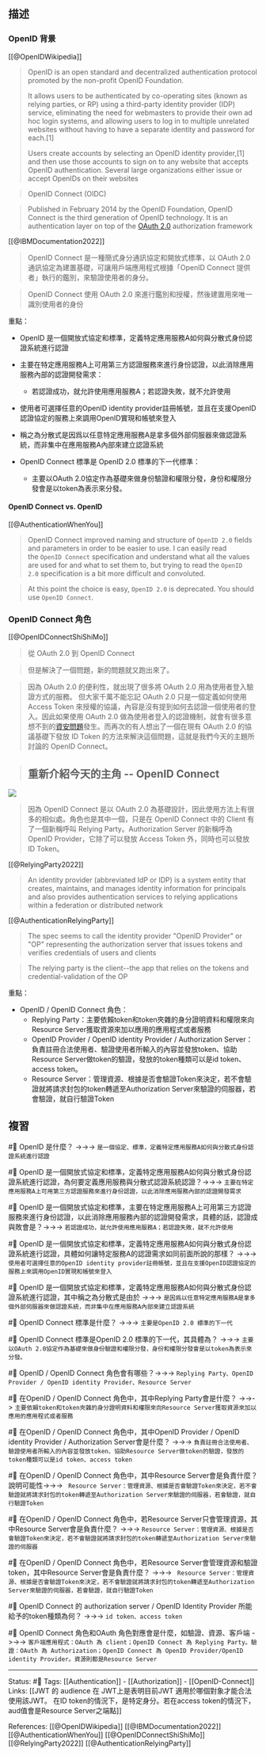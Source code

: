 
## 描述


### OpenID 背景

[[@OpenIDWikipedia]]
> OpenID is an open standard and decentralized authentication protocol promoted by the non-profit OpenID Foundation. 
> 
> It allows users to be authenticated by co-operating sites (known as relying parties, or RP) using a third-party identity provider (IDP) service, eliminating the need for webmasters to provide their own ad hoc login systems, and allowing users to log in to multiple unrelated websites without having to have a separate identity and password for each.[1] 
> 
> Users create accounts by selecting an OpenID identity provider,[1] and then use those accounts to sign on to any website that accepts OpenID authentication. Several large organizations either issue or accept OpenIDs on their websites

> OpenID Connect (OIDC)

> Published in February 2014 by the OpenID Foundation, OpenID Connect is the third generation of OpenID technology. It is an authentication layer on top of the [OAuth 2.0](https://en.wikipedia.org/wiki/OAuth#OAuth_2.0 "OAuth") authorization framework


[[@IBMDocumentation2022]]
> OpenID Connect 是一種簡式身分通訊協定和開放式標準，以 OAuth 2.0 通訊協定為建置基礎，可讓用戶端應用程式根據「OpenID Connect 提供者」執行的鑑別，來驗證使用者的身分。

> OpenID Connect 使用 OAuth 2.0 來進行鑑別和授權，然後建置用來唯一識別使用者的身份



重點：
- OpenID 是一個開放式協定和標準，定義特定應用服務A如何與分散式身份認證系統進行認證
- 主要在特定應用服務A上可用第三方認證服務來進行身份認證，以此消除應用服務內部的認證開發需求：
	- 若認證成功，就允許使用應用服務A；若認證失敗，就不允許使用
- 使用者可選擇任意的OpenID identity provider註冊帳號，並且在支援OpenID認證協定的服務上來調用OpenID實現和帳號來登入
- 稱之為分散式是因爲以任意特定應用服務A是拿多個外部伺服器來做認證系統，而非集中在應用服務A內部來建立認證系統

- OpenID Connect 標準是 OpenID 2.0 標準的下一代標準：
	- 主要以OAuth 2.0協定作為基礎來做身份驗證和權限分發，身份和權限分發會是以token為表示來分發。

#### OpenID Connect vs. OpenID
[[@AuthenticationWhenYou]]
> OpenID Connect improved naming and structure of `OpenID 2.0` fields and parameters in order to be easier to use. I can easily read the `OpenID Connect` specification and understand what all the values are used for and what to set them to, but trying to read the `OpenID 2.0` specification is a bit more difficult and convoluted.

> At this point the choice is easy, `OpenID 2.0` is deprecated. You should use `OpenID Connect`.





### OpenID Connect 角色

[[@OpenIDConnectShiShiMo]]
>  從 OAuth 2.0 到 OpenID Connect

> 但是解決了一個問題，新的問題就又跑出來了。

> 因為 OAuth 2.0 的便利性，就出現了很多將 OAuth 2.0 用為使用者登入驗證方式的服務。 但大家千萬不能忘記 OAuth 2.0 只是一個定義如何使用 Access Token 來授權的協議，內容是沒有提到如何去認證一個使用者的登入。因此如果使用 OAuth 2.0 做為使用者登入的認證機制，就會有很多意想不到的[資安問題](http://www.thread-safe.com/2012/01/problem-with-oauth-for-authentication.html)發生。而再次的有人想出了一個在現有 OAuth 2.0 的協議基礎下發放 ID Token 的方法來解決這個問題，這就是我們今天的主題所討論的 OpenID Connect。

> ## 重新介紹今天的主角 -- OpenID Connect

![](https://hennge.com/tw/blog/1_SQQwKPMtjPJbUKP2Z0R_Aw.png)

> 因為 OpenID Connect 是以 OAuth 2.0 為基礎設計，因此使用方法上有很多的相似處。角色也是其中一個，只是在 OpenID Connect 中的 Client 有了一個新稱呼叫 Relying Party。Authorization Server 的新稱呼為 OpenID Provider，它除了可以發放 Access Token 外，同時也可以發放 ID Token。

[[@RelyingParty2022]]
> An identity provider (abbreviated IdP or IDP) is a system entity that creates, maintains, and manages identity information for principals and also provides authentication services to relying applications within a federation or distributed network


[[@AuthenticationRelyingParty]]
> The spec seems to call the identity provider "OpenID Provider" or "OP" representing the authorization server that issues tokens and verifies credentials of users and clients

> The relying party is the client--the app that relies on the tokens and credential-validation of the OP


重點：
- OpenID / OpenID Connect 角色：
	- Replying Party：主要依賴token和token夾雜的身分證明資料和權限來向Resource Server獲取資源來加以應用的應用程式或者服務
	- OpenID Provider / OpenID identity Provider / Authorization Server：負責註冊合法使用者、驗證使用者所輸入的內容並發放token、協助Resource Server做token的驗證，發放的token種類可以是id token、access token。
	- Resource Server：管理資源、根據是否會驗證Token來決定，若不會驗證就將請求封包的token轉遞至Authorization Server來驗證的伺服器，若會驗證，就自行驗證Token

## 複習

#🧠 OpenID 是什麼？ ->->-> `是一個協定、標準，定義特定應用服務A如何與分散式身份認證系統進行認證`
<!--SR:!2023-10-23,57,227-->

#🧠 OpenID 是一個開放式協定和標準，定義特定應用服務A如何與分散式身份認證系統進行認證，為何要定義應用服務與分散式認證系統認證？->->-> `主要在特定應用服務A上可用第三方認證服務來進行身份認證，以此消除應用服務內部的認證開發需求`
<!--SR:!2023-10-13,47,230-->

#🧠 OpenID 是一個開放式協定和標準，主要在特定應用服務A上可用第三方認證服務來進行身份認證，以此消除應用服務內部的認證開發需求，具體的話，認證成與敗會是？->->-> `若認證成功，就允許使用應用服務A；若認證失敗，就不允許使用`
<!--SR:!2024-05-30,277,230-->

#🧠 OpenID 是一個開放式協定和標準，定義特定應用服務A如何與分散式身份認證系統進行認證，具體如何讓特定服務A的認證需求如同前面所說的那樣？ ->->-> `使用者可選擇任意的OpenID identity provider註冊帳號，並且在支援OpenID認證協定的服務上來調用OpenID實現和帳號來登入`
<!--SR:!2023-09-26,134,209-->

#🧠 OpenID 是一個開放式協定和標準，定義特定應用服務A如何與分散式身份認證系統進行認證，其中稱之為分散式是由於 ->->-> `是因爲以任意特定應用服務A是拿多個外部伺服器來做認證系統，而非集中在應用服務A內部來建立認證系統`
<!--SR:!2023-07-04,97,227-->

#🧠 OpenID Connect 標準是什麼？ ->->-> `主要是OpenID 2.0 標準的下一代`
<!--SR:!2023-10-12,46,210-->

#🧠 OpenID Connect 標準是OpenID 2.0 標準的下一代，其具體為？ ->->-> `主要以OAuth 2.0協定作為基礎來做身份驗證和權限分發，身份和權限分發會是以token為表示來分發。`
<!--SR:!2023-10-18,52,188-->

#🧠 OpenID / OpenID Connect 角色會有哪些？->->-> `Replying Party、OpenID Provider / OpenID identity Provider、Resource Server`
<!--SR:!2023-10-17,51,230-->

#🧠 在OpenID / OpenID Connect 角色中，其中Replying Party會是什麼？ ->->-> `主要依賴token和token夾雜的身分證明資料和權限來向Resource Server獲取資源來加以應用的應用程式或者服務`
<!--SR:!2023-11-01,179,250-->

#🧠 在OpenID / OpenID Connect 角色中，其中OpenID Provider / OpenID identity Provider / Authorization Server會是什麼？ ->->-> `負責註冊合法使用者、驗證使用者所輸入的內容並發放token、協助Resource Server做token的驗證，發放的token種類可以是id token、access token`
<!--SR:!2024-02-11,234,248-->

#🧠 在OpenID / OpenID Connect 角色中，其中Resource Server會是負責什麼？說明可能性->->-> ` Resource Server：管理資源、根據是否會驗證Token來決定，若不會驗證就將請求封包的token轉遞至Authorization Server來驗證的伺服器，若會驗證，就自行驗證Token`
<!--SR:!2024-02-10,228,245-->


#🧠 在OpenID / OpenID Connect 角色中，若Resource Server只會管理資源，其中Resource Server會是負責什麼？ ->->-> `Resource Server：管理資源、根據是否會驗證Token來決定，若不會驗證就將請求封包的token轉遞至Authorization Server來驗證的伺服器`
<!--SR:!2024-01-22,203,225-->

#🧠 在OpenID / OpenID Connect 角色中，若Resource Server會管理資源和驗證token，其中Resource Server會是負責什麼？ ->->-> ` Resource Server：管理資源、根據是否會驗證Token來決定，若不會驗證就將請求封包的token轉遞至Authorization Server來驗證的伺服器，若會驗證，就自行驗證Token`
<!--SR:!2023-10-16,51,225-->




#🧠 OpenID Connect 的 authorization server / OpenID Identity Provider 所能給予的token種類為何？ ->->-> `id token、access token`
<!--SR:!2024-07-12,320,250-->


#🧠 OpenID Connect 角色和OAuth 角色對應會是什麼，如驗證、資源、客戶端 ->->-> `客戶端應用程式：OAuth 為 client；OpenID Connect 為 Replying Party。驗證：OAuth 為 Authorization；OpenID Connect 為 OpenID Provider/OpenID identity Provider。資源則都是Resource Server`
<!--SR:!2023-10-15,49,230-->




---
Status: #🌱 
Tags:
[[Authentication]] - [[Authorization]] - [[OpenID-Connect]]
Links:
[[JWT 的  audience 在 JWT上是表明目前JWT 適用於哪個對象才能合法使用該JWT。 在ID token的情況下，是特定身分。若在access token的情況下，aud值會是Resource Server之端點]]

References:
[[@OpenIDWikipedia]]
[[@IBMDocumentation2022]]
[[@AuthenticationWhenYou]]
[[@OpenIDConnectShiShiMo]]
[[@RelyingParty2022]]
[[@AuthenticationRelyingParty]]
